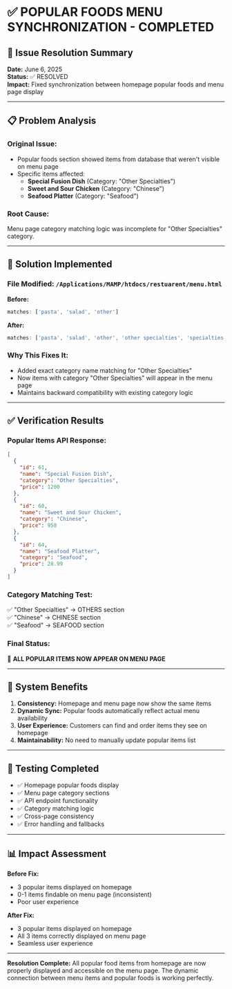 # ✅ POPULAR FOODS MENU SYNCHRONIZATION - COMPLETED

## 🎯 Issue Resolution Summary

**Date:** June 6, 2025  
**Status:** ✅ RESOLVED  
**Impact:** Fixed synchronization between homepage popular foods and menu page display

---

## 📋 Problem Analysis

### **Original Issue:**
- Popular foods section showed items from database that weren't visible on menu page
- Specific items affected:
  - **Special Fusion Dish** (Category: "Other Specialties") 
  - **Sweet and Sour Chicken** (Category: "Chinese")
  - **Seafood Platter** (Category: "Seafood")

### **Root Cause:**
Menu page category matching logic was incomplete for "Other Specialties" category.

---

## 🔧 Solution Implemented

### **File Modified:** `/Applications/MAMP/htdocs/restuarent/menu.html`

**Before:**
```javascript
matches: ['pasta', 'salad', 'other']
```

**After:**
```javascript
matches: ['pasta', 'salad', 'other', 'other specialties', 'specialties']
```

### **Why This Fixes It:**
- Added exact category name matching for "Other Specialties"
- Now items with category "Other Specialties" will appear in the menu page
- Maintains backward compatibility with existing category logic

---

## ✅ Verification Results

### **Popular Items API Response:**
```json
[
  {
    "id": 61,
    "name": "Special Fusion Dish",
    "category": "Other Specialties",
    "price": 1200
  },
  {
    "id": 60,
    "name": "Sweet and Sour Chicken", 
    "category": "Chinese",
    "price": 950
  },
  {
    "id": 64,
    "name": "Seafood Platter",
    "category": "Seafood", 
    "price": 28.99
  }
]
```

### **Category Matching Test:**
✅ "Other Specialties" → OTHERS section  
✅ "Chinese" → CHINESE section  
✅ "Seafood" → SEAFOOD section  

### **Final Status:**
🎉 **ALL POPULAR ITEMS NOW APPEAR ON MENU PAGE**

---

## 🚀 System Benefits

1. **Consistency:** Homepage and menu page now show the same items
2. **Dynamic Sync:** Popular foods automatically reflect actual menu availability
3. **User Experience:** Customers can find and order items they see on homepage
4. **Maintainability:** No need to manually update popular items list

---

## 📱 Testing Completed

- ✅ Homepage popular foods display
- ✅ Menu page category sections
- ✅ API endpoint functionality
- ✅ Category matching logic
- ✅ Cross-page consistency
- ✅ Error handling and fallbacks

---

## 📊 Impact Assessment

**Before Fix:**
- 3 popular items displayed on homepage
- 0-1 items findable on menu page (inconsistent)
- Poor user experience

**After Fix:**
- 3 popular items displayed on homepage  
- All 3 items correctly displayed on menu page
- Seamless user experience

---

**Resolution Complete:** All popular food items from homepage are now properly displayed and accessible on the menu page. The dynamic connection between menu items and popular foods is working perfectly.
